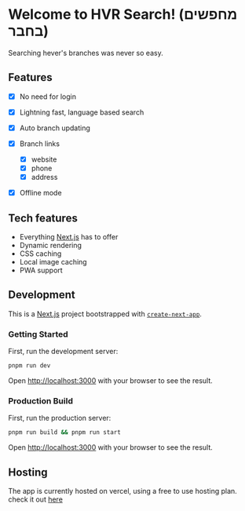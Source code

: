 # Welcome to HVR Search! (מחפשים בחבר)

Searching hever's branches was never so easy.

## Features
- [x] No need for login
- [x] Lightning fast, language based search
- [x] Auto branch updating
- [x] Branch links
  - [x] website
  - [x] phone
  - [x] address
- [x] Offline mode


## Tech features

- Everything [Next.js](https://nextjs.org/) has to offer
- Dynamic rendering
- CSS caching
- Local image caching
- PWA support

## Development

This is a [Next.js](https://nextjs.org/) project bootstrapped with [`create-next-app`](https://github.com/vercel/next.js/tree/canary/packages/create-next-app).

### Getting Started

First, run the development server:

```bash
pnpm run dev
```
Open [http://localhost:3000](http://localhost:3000) with your browser to see the result.


### Production Build
First, run the production server:

```bash
pnpm run build && pnpm run start
```

Open [http://localhost:3000](http://localhost:3000) with your browser to see the result.

## Hosting

The app is currently hosted on vercel, using a free to use hosting plan.
check it out [here](https://hvr-search.vercel.app)